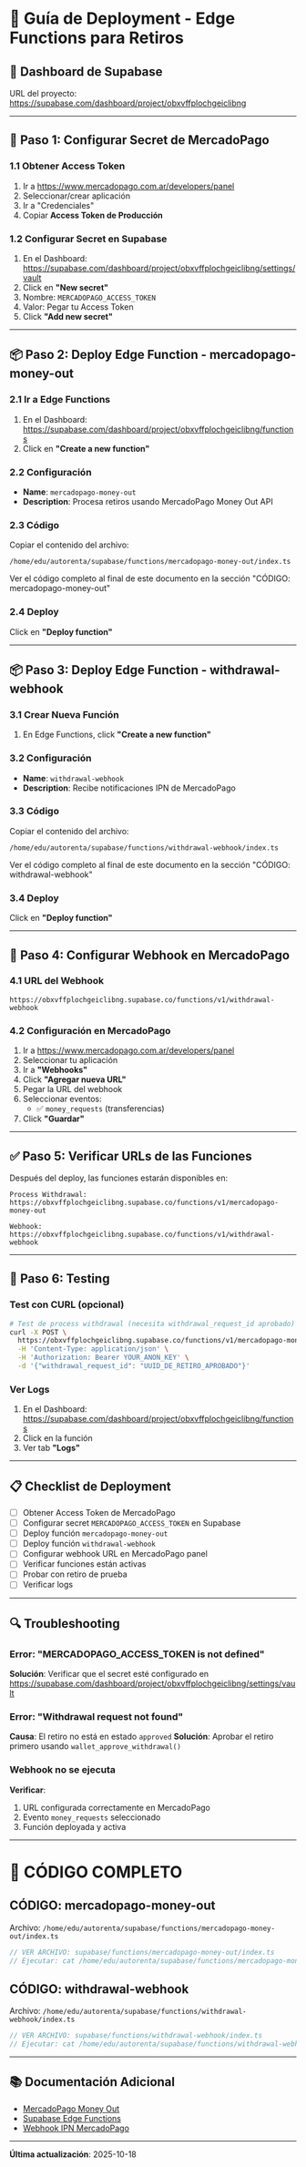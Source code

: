 # 🚀 Guía de Deployment - Edge Functions para Retiros

## 📍 Dashboard de Supabase
URL del proyecto: https://supabase.com/dashboard/project/obxvffplochgeiclibng

---

## 🔧 Paso 1: Configurar Secret de MercadoPago

### 1.1 Obtener Access Token
1. Ir a https://www.mercadopago.com.ar/developers/panel
2. Seleccionar/crear aplicación
3. Ir a "Credenciales"
4. Copiar **Access Token de Producción**

### 1.2 Configurar Secret en Supabase
1. En el Dashboard: https://supabase.com/dashboard/project/obxvffplochgeiclibng/settings/vault
2. Click en **"New secret"**
3. Nombre: `MERCADOPAGO_ACCESS_TOKEN`
4. Valor: Pegar tu Access Token
5. Click **"Add new secret"**

---

## 📦 Paso 2: Deploy Edge Function - mercadopago-money-out

### 2.1 Ir a Edge Functions
1. En el Dashboard: https://supabase.com/dashboard/project/obxvffplochgeiclibng/functions
2. Click en **"Create a new function"**

### 2.2 Configuración
- **Name**: `mercadopago-money-out`
- **Description**: Procesa retiros usando MercadoPago Money Out API

### 2.3 Código
Copiar el contenido del archivo:
```
/home/edu/autorenta/supabase/functions/mercadopago-money-out/index.ts
```

Ver el código completo al final de este documento en la sección "CÓDIGO: mercadopago-money-out"

### 2.4 Deploy
Click en **"Deploy function"**

---

## 📦 Paso 3: Deploy Edge Function - withdrawal-webhook

### 3.1 Crear Nueva Función
1. En Edge Functions, click **"Create a new function"**

### 3.2 Configuración
- **Name**: `withdrawal-webhook`
- **Description**: Recibe notificaciones IPN de MercadoPago

### 3.3 Código
Copiar el contenido del archivo:
```
/home/edu/autorenta/supabase/functions/withdrawal-webhook/index.ts
```

Ver el código completo al final de este documento en la sección "CÓDIGO: withdrawal-webhook"

### 3.4 Deploy
Click en **"Deploy function"**

---

## 🔗 Paso 4: Configurar Webhook en MercadoPago

### 4.1 URL del Webhook
```
https://obxvffplochgeiclibng.supabase.co/functions/v1/withdrawal-webhook
```

### 4.2 Configuración en MercadoPago
1. Ir a https://www.mercadopago.com.ar/developers/panel
2. Seleccionar tu aplicación
3. Ir a **"Webhooks"**
4. Click **"Agregar nueva URL"**
5. Pegar la URL del webhook
6. Seleccionar eventos:
   - ✅ `money_requests` (transferencias)
7. Click **"Guardar"**

---

## ✅ Paso 5: Verificar URLs de las Funciones

Después del deploy, las funciones estarán disponibles en:

```
Process Withdrawal:
https://obxvffplochgeiclibng.supabase.co/functions/v1/mercadopago-money-out

Webhook:
https://obxvffplochgeiclibng.supabase.co/functions/v1/withdrawal-webhook
```

---

## 🧪 Paso 6: Testing

### Test con CURL (opcional)
```bash
# Test de process withdrawal (necesita withdrawal_request_id aprobado)
curl -X POST \
  https://obxvffplochgeiclibng.supabase.co/functions/v1/mercadopago-money-out \
  -H 'Content-Type: application/json' \
  -H 'Authorization: Bearer YOUR_ANON_KEY' \
  -d '{"withdrawal_request_id": "UUID_DE_RETIRO_APROBADO"}'
```

### Ver Logs
1. En el Dashboard: https://supabase.com/dashboard/project/obxvffplochgeiclibng/functions
2. Click en la función
3. Ver tab **"Logs"**

---

## 📋 Checklist de Deployment

- [ ] Obtener Access Token de MercadoPago
- [ ] Configurar secret `MERCADOPAGO_ACCESS_TOKEN` en Supabase
- [ ] Deploy función `mercadopago-money-out`
- [ ] Deploy función `withdrawal-webhook`
- [ ] Configurar webhook URL en MercadoPago panel
- [ ] Verificar funciones están activas
- [ ] Probar con retiro de prueba
- [ ] Verificar logs

---

## 🔍 Troubleshooting

### Error: "MERCADOPAGO_ACCESS_TOKEN is not defined"
**Solución**: Verificar que el secret esté configurado en https://supabase.com/dashboard/project/obxvffplochgeiclibng/settings/vault

### Error: "Withdrawal request not found"
**Causa**: El retiro no está en estado `approved`
**Solución**: Aprobar el retiro primero usando `wallet_approve_withdrawal()`

### Webhook no se ejecuta
**Verificar**:
1. URL configurada correctamente en MercadoPago
2. Evento `money_requests` seleccionado
3. Función deployada y activa

---

# 📄 CÓDIGO COMPLETO

## CÓDIGO: mercadopago-money-out

Archivo: `/home/edu/autorenta/supabase/functions/mercadopago-money-out/index.ts`

```typescript
// VER ARCHIVO: supabase/functions/mercadopago-money-out/index.ts
// Ejecutar: cat /home/edu/autorenta/supabase/functions/mercadopago-money-out/index.ts
```

## CÓDIGO: withdrawal-webhook

Archivo: `/home/edu/autorenta/supabase/functions/withdrawal-webhook/index.ts`

```typescript
// VER ARCHIVO: supabase/functions/withdrawal-webhook/index.ts
// Ejecutar: cat /home/edu/autorenta/supabase/functions/withdrawal-webhook/index.ts
```

---

## 📚 Documentación Adicional

- [MercadoPago Money Out](https://www.mercadopago.com.ar/developers/es/docs/money-out)
- [Supabase Edge Functions](https://supabase.com/docs/guides/functions)
- [Webhook IPN MercadoPago](https://www.mercadopago.com.ar/developers/es/docs/your-integrations/notifications/webhooks)

---

**Última actualización**: 2025-10-18
